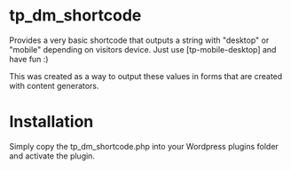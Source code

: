 # tp_dm_shortcode
Provides a very basic shortcode that outputs a string with "desktop" or "mobile" depending on visitors device. Just use [tp-mobile-desktop] and have fun :)

This was created as a way to output these values in forms that are created with content generators.

# Installation

Simply copy the tp_dm_shortcode.php into your Wordpress plugins folder and activate the plugin.
